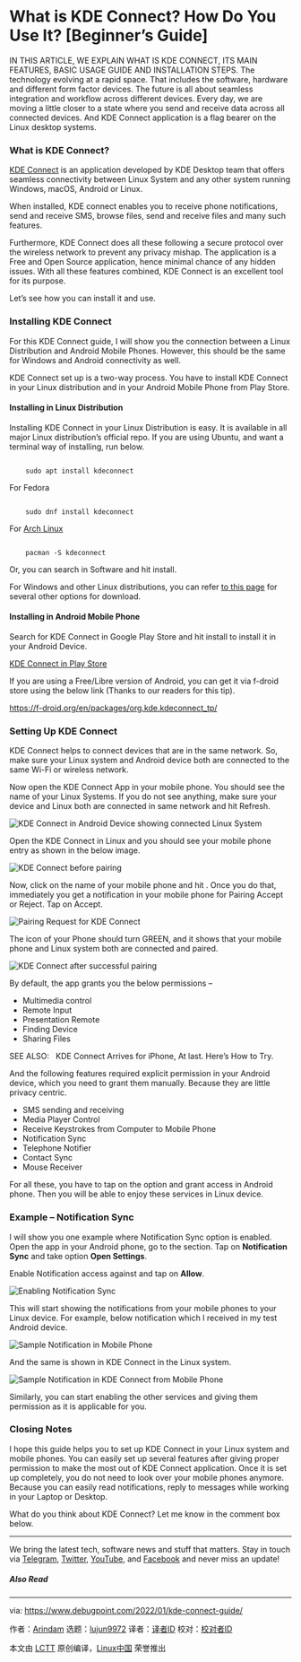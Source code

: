 [#]: subject: "What is KDE Connect? How Do You Use It? [Beginner’s Guide]"
[#]: via: "https://www.debugpoint.com/2022/01/kde-connect-guide/"
[#]: author: "Arindam https://www.debugpoint.com/author/admin1/"
[#]: collector: "lujun9972"
[#]: translator: " "
[#]: reviewer: " "
[#]: publisher: " "
[#]: url: " "

What is KDE Connect? How Do You Use It? [Beginner’s Guide]
======
IN THIS ARTICLE, WE EXPLAIN WHAT IS KDE CONNECT, ITS MAIN FEATURES,
BASIC USAGE GUIDE AND INSTALLATION STEPS.
The technology evolving at a rapid space. That includes the software, hardware and different form factor devices. The future is all about seamless integration and workflow across different devices. Every day, we are moving a little closer to a state where you send and receive data across all connected devices. And KDE Connect application is a flag bearer on the Linux desktop systems.

### What is KDE Connect?

[KDE Connect][1] is an application developed by KDE Desktop team that offers seamless connectivity between Linux System and any other system running Windows, macOS, Android or Linux.

When installed, KDE connect enables you to receive phone notifications, send and receive SMS, browse files, send and receive files and many such features.

Furthermore, KDE Connect does all these following a secure protocol over the wireless network to prevent any privacy mishap. The application is a Free and Open Source application, hence minimal chance of any hidden issues. With all these features combined, KDE Connect is an excellent tool for its purpose.

Let’s see how you can install it and use.

### Installing KDE Connect

For this KDE Connect guide, I will show you the connection between a Linux Distribution and Android Mobile Phones. However, this should be the same for Windows and Android connectivity as well.

KDE Connect set up is a two-way process. You have to install KDE Connect in your Linux distribution and in your Android Mobile Phone from Play Store.

#### Installing in Linux Distribution

Installing KDE Connect in your Linux Distribution is easy. It is available in all major Linux distribution’s official repo. If you are using Ubuntu, and want a terminal way of installing, run below.

```

    sudo apt install kdeconnect

```

For Fedora

```

    sudo dnf install kdeconnect

```

For [Arch Linux][2]

```

    pacman -S kdeconnect

```

Or, you can search in Software and hit install.

For Windows and other Linux distributions, you can refer [to this page][3] for several other options for download.

#### Installing in Android Mobile Phone

Search for KDE Connect in Google Play Store and hit install to install it in your Android Device.

[KDE Connect in Play Store][4]

If you are using a Free/Libre version of Android, you can get it via f-droid store using the below link (Thanks to our readers for this tip).

<https://f-droid.org/en/packages/org.kde.kdeconnect_tp/>

### Setting Up KDE Connect

KDE Connect helps to connect devices that are in the same network. So, make sure your Linux system and Android device both are connected to the same Wi-Fi or wireless network.

Now open the KDE Connect App in your mobile phone. You should see the name of your Linux Systems. If you do not see anything, make sure your device and Linux both are connected in same network and hit Refresh.

![KDE Connect in Android Device showing connected Linux System][5]

Open the KDE Connect in Linux and you should see your mobile phone entry as shown in the below image.

![KDE Connect before pairing][6]

Now, click on the name of your mobile phone and hit . Once you do that, immediately you get a notification in your mobile phone for Pairing Accept or Reject. Tap on Accept.

![Pairing Request for KDE Connect][7]

The icon of your Phone should turn GREEN, and it shows that your mobile phone and Linux system both are connected and paired.

![KDE Connect after successful pairing][8]

By default, the app grants you the below permissions –

  * Multimedia control
  * Remote Input
  * Presentation Remote
  * Finding Device
  * Sharing Files



[][9]

SEE ALSO:   KDE Connect Arrives for iPhone, At last. Here’s How to Try.

And the following features required explicit permission in your Android device, which you need to grant them manually. Because they are little privacy centric.

  * SMS sending and receiving
  * Media Player Control
  * Receive Keystrokes from Computer to Mobile Phone
  * Notification Sync
  * Telephone Notifier
  * Contact Sync
  * Mouse Receiver



For all these, you have to tap on the option and grant access in Android phone. Then you will be able to enjoy these services in Linux device.

### Example – Notification Sync

I will show you one example where Notification Sync option is enabled. Open the app in your Android phone, go to the section. Tap on **Notification Sync** and take option **Open Settings**.

Enable Notification access against and tap on **Allow**.

![Enabling Notification Sync][10]

This will start showing the notifications from your mobile phones to your Linux device. For example, below notification which I received in my test Android device.

![Sample Notification in Mobile Phone][11]

And the same is shown in KDE Connect in the Linux system.

![Sample Notification in KDE Connect from Mobile Phone][12]

Similarly, you can start enabling the other services and giving them permission as it is applicable for you.

### Closing Notes

I hope this guide helps you to set up KDE Connect in your Linux system and mobile phones. You can easily set up several features after giving proper permission to make the most out of KDE Connect application. Once it is set up completely, you do not need to look over your mobile phones anymore. Because you can easily read notifications, reply to messages while working in your Laptop or Desktop.

What do you think about KDE Connect? Let me know in the comment box below.

* * *

We bring the latest tech, software news and stuff that matters. Stay in touch via [Telegram][13], [Twitter][14], [YouTube][15], and [Facebook][16] and never miss an update!

##### Also Read

--------------------------------------------------------------------------------

via: https://www.debugpoint.com/2022/01/kde-connect-guide/

作者：[Arindam][a]
选题：[lujun9972][b]
译者：[译者ID](https://github.com/译者ID)
校对：[校对者ID](https://github.com/校对者ID)

本文由 [LCTT](https://github.com/LCTT/TranslateProject) 原创编译，[Linux中国](https://linux.cn/) 荣誉推出

[a]: https://www.debugpoint.com/author/admin1/
[b]: https://github.com/lujun9972
[1]: https://kdeconnect.kde.org/
[2]: https://www.debugpoint.com/tag/arch-linux
[3]: https://kdeconnect.kde.org/download.html
[4]: https://play.google.com/store/apps/details?id=org.kde.kdeconnect_tp&hl=en_IN&gl=US
[5]: https://www.debugpoint.com/wp-content/uploads/2022/01/KDE-Connect-in-Android-Device-showing-connected-Linux-System-1024x656.jpg
[6]: https://www.debugpoint.com/wp-content/uploads/2022/01/KDE-Connect-before-pairing-1024x368.jpg
[7]: https://www.debugpoint.com/wp-content/uploads/2022/01/Pairing-Request-for-KDE-Connect-1024x917.jpg
[8]: https://www.debugpoint.com/wp-content/uploads/2022/01/KDE-Connect-after-successful-pairing-1024x249.jpg
[9]: https://www.debugpoint.com/2021/10/kde-connect-iphone/
[10]: https://www.debugpoint.com/wp-content/uploads/2022/01/Enabling-Notification-Sync-1024x718.jpg
[11]: https://www.debugpoint.com/wp-content/uploads/2022/01/Sample-Notification-in-Mobile-Phone-914x1024.jpg
[12]: https://www.debugpoint.com/wp-content/uploads/2022/01/Sample-Notification-in-KDE-Connect-from-Mobile-Phone.jpg
[13]: https://t.me/debugpoint
[14]: https://twitter.com/DebugPoint
[15]: https://www.youtube.com/c/debugpoint?sub_confirmation=1
[16]: https://facebook.com/DebugPoint
